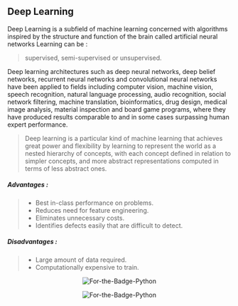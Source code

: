 ## Deep Learning
Deep Learning is a subfield of machine learning concerned with algorithms inspired by the structure and function of the brain called artificial neural networks
Learning can be :
> supervised, semi-supervised or unsupervised.

Deep learning architectures such as deep neural networks, deep belief networks, recurrent neural networks and convolutional neural networks have been applied to fields including computer vision, machine vision, speech recognition, natural language processing, audio recognition, social network filtering, machine translation, bioinformatics, drug design, medical image analysis, material inspection and board game programs, where they have produced results comparable to and in some cases surpassing human expert performance.
> Deep learning is a particular kind of machine learning that achieves great power and flexibility by learning to represent the world as a nested hierarchy of concepts, with each concept defined in relation to simpler concepts, and more abstract representations computed in terms of less abstract ones.

##### Advantages :

>* Best in-class performance on problems.
>* Reduces need for feature engineering.
>* Eliminates unnecessary costs.
>* Identifies defects easily that are difficult to detect.
##### Disadvantages :

>* Large amount of data required.
>* Computationally expensive to train.

<p align="center">
  <img alt="For-the-Badge-Python" src="https://miro.medium.com/max/700/0*BrC7o-KTt54z948C.jpg">
  
</p>

<p align="center">
  <img alt="For-the-Badge-Python" src="http://ForTheBadge.com/images/badges/made-with-python.svg">
  
 
</p>
